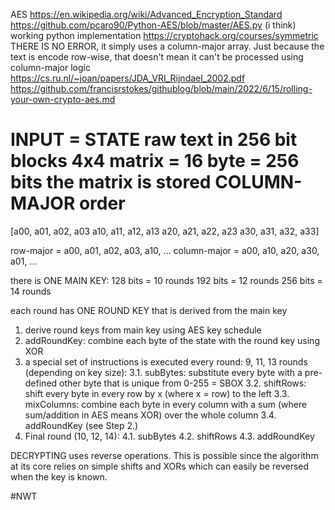 AES
https://en.wikipedia.org/wiki/Advanced_Encryption_Standard
https://github.com/pcaro90/Python-AES/blob/master/AES.py (i think) working python implementation
https://cryptohack.org/courses/symmetric THERE IS NO ERROR, it simply uses a column-major array. Just because the text is encode row-wise, that doesn't mean it can't be processed using column-major logic
https://cs.ru.nl/~joan/papers/JDA_VRI_Rijndael_2002.pdf
https://github.com/francisrstokes/githublog/blob/main/2022/6/15/rolling-your-own-crypto-aes.md

INPUT = STATE raw text in 256 bit blocks
4x4 matrix = 16 byte = 256 bits
the matrix is stored COLUMN-MAJOR order
=
[a00, a01, a02, a03
 a10, a11, a12, a13
 a20, a21, a22, a23
 a30, a31, a32, a33]

row-major 	 = a00, a01, a02, a03, a10, ...
column-major = a00, a10, a20, a30, a01, ...

there is ONE MAIN KEY:
128 bits = 10 rounds
192 bits = 12 rounds
256 bits = 14 rounds

each round has ONE ROUND KEY that is derived from the main key
1. derive round keys from main key using AES key schedule
2. addRoundKey: combine each byte of the state with the round key using XOR
3. a special set of instructions is executed every round:
	9, 11, 13 rounds (depending on key size):
	3.1. subBytes: substitute every byte with a pre-defined other byte that is unique from 0-255 = SBOX
	3.2. shiftRows: shift every byte in every row by x (where x = row) to the left
	3.3. mixColumns: combine each byte in every column with a sum (where sum/addition in AES means XOR) over the whole column
	3.4. addRoundKey (see Step 2.)
4. Final round (10, 12, 14):
	4.1. subBytes
	4.2. shiftRows
	4.3. addRoundKey

DECRYPTING uses reverse operations. This is possible since the algorithm at its core relies on simple shifts and XORs which can easily be reversed when the key is known.

#NWT

